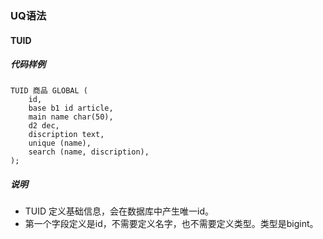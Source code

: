 ### UQ语法

#### TUID
##### 代码样例
    TUID 商品 GLOBAL (
        id,
        base b1 id article,
        main name char(50),
        d2 dec,
        discription text,
        unique (name),
        search (name, discription),
    );
##### 说明
+   TUID 定义基础信息，会在数据库中产生唯一id。
+   第一个字段定义是id，不需要定义名字，也不需要定义类型。类型是bigint。

